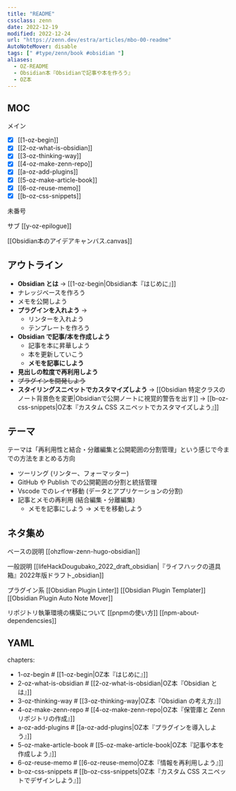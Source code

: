 ```yaml
---
title: "README"
cssclass: zenn
date: 2022-12-19
modified: 2022-12-24
url: "https://zenn.dev/estra/articles/mbo-00-readme"
AutoNoteMover: disable
tags: [" #type/zenn/book #obsidian "]
aliases:
  - OZ-README
  - Obsidian本『Obsidianで記事や本を作ろう』
  - OZ本
---
```


## MOC

メイン
- [x] [[1-oz-begin]]
- [x] [[2-oz-what-is-obsidian]]
- [x] [[3-oz-thinking-way]]
- [x] [[4-oz-make-zenn-repo]]
- [x] [[a-oz-add-plugins]]
- [x] [[5-oz-make-article-book]]
- [x] [[6-oz-reuse-memo]]
- [x] [[b-oz-css-snippets]]

未番号

サブ
[[y-oz-epilogue]]


[[Obsidian本のアイデアキャンバス.canvas]]

## アウトライン

- **Obsidian とは** → [[1-oz-begin|Obsidian本『はじめに』]]
- ナレッジベースを作ろう
- メモを公開しよう
- **プラグインを入れよう** → 
    - リンターを入れよう
    - テンプレートを作ろう
- **Obsidian で記事/本を作成しよう**
    - 記事を本に昇華しよう
    - 本を更新していこう
    - **メモを記事にしよう**
- **見出しの粒度で再利用しよう**
- ~~プラグインを開発しよう~~
- **スタイリングスニペットでカスタマイズしよう** → [[Obsidian 特定クラスのノート背景色を変更|Obsidianで公開ノートに視覚的警告を出す]] → [[b-oz-css-snippets|OZ本『カスタム CSS スニペットでカスタマイズしよう』]]

## テーマ

テーマは「再利用性と結合・分離編集と公開範囲の分割管理」という感じで今までの方法をまとめる方向

- ツーリング (リンター、フォーマッター) 
- GitHub や Publish での公開範囲の分割と統括管理 
- Vscode でのレイヤ移動 (データとアプリケーションの分割) 
- 記事とメモの再利用 (結合編集・分離編集)
    - メモを記事にしよう → メモを移動しよう

## ネタ集め

ベースの説明
[[ohzflow-zenn-hugo-obsidian]]

一般説明
[[lifeHackDougubako_2022_draft_obsidian|『ライフハックの道具箱』2022年版ドラフト_obsidian]]

プラグイン系
[[Obsidian Plugin Linter]]
[[Obsidian Plugin Templater]]
[[Obsidian Plugin Auto Note Mover]]

リポジトリ執筆環境の構築について
[[pnpmの使い方]]
[[npm-about-dependencsies]]

## YAML

chapters:
  - 1-oz-begin # [[1-oz-begin|OZ本『はじめに』]]
  - 2-oz-what-is-obsidian # [[2-oz-what-is-obsidian|OZ本『Obsidian とは』]]
  - 3-oz-thinking-way # [[3-oz-thinking-way|OZ本『Obsidian の考え方』]]
  - 4-oz-make-zenn-repo # [[4-oz-make-zenn-repo|OZ本『保管庫と Zenn リポジトリの作成』]]
  - a-oz-add-plugins # [[a-oz-add-plugins|OZ本『プラグインを導入しよう』]]
  - 5-oz-make-article-book # [[5-oz-make-article-book|OZ本『記事や本を作成しよう』]]
  - 6-oz-reuse-memo # [[6-oz-reuse-memo|OZ本『情報を再利用しよう』]]
  - b-oz-css-snippets # [[b-oz-css-snippets|OZ本『カスタム CSS スニペットでデザインしよう』]]
